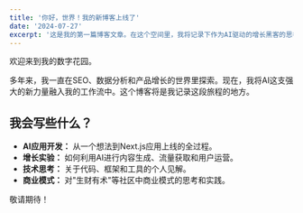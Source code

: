 ```yaml
---
title: '你好，世界！我的新博客上线了'
date: '2024-07-27'
excerpt: '这是我的第一篇博客文章。在这个空间里，我将记录下作为AI驱动的增长黑客的思考、实验和发现。'
---
```


欢迎来到我的数字花园。

多年来，我一直在SEO、数据分析和产品增长的世界里探索。现在，我将AI这支强大的新力量融入我的工作流中。这个博客将是我记录这段旅程的地方。

## 我会写些什么？

*   **AI应用开发：** 从一个想法到Next.js应用上线的全过程。
*   **增长实验：** 如何利用AI进行内容生成、流量获取和用户运营。
*   **技术思考：** 关于代码、框架和工具的个人见解。
*   **商业模式：** 对"生财有术"等社区中商业模式的思考和实践。

敬请期待！ 